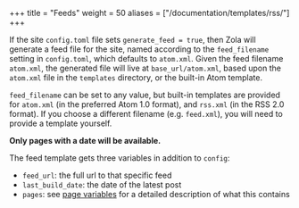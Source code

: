 +++
title = "Feeds"
weight = 50
aliases = ["/documentation/templates/rss/"]
+++

If the site `config.toml` file sets `generate_feed = true`, then Zola will
generate a feed file for the site, named according to the `feed_filename`
setting in `config.toml`, which defaults to `atom.xml`. Given the feed filename
`atom.xml`, the generated file will live at `base_url/atom.xml`, based upon the
`atom.xml` file in the `templates` directory, or the built-in Atom template.

`feed_filename` can be set to any value, but built-in templates are provided
for `atom.xml` (in the preferred Atom 1.0 format), and `rss.xml` (in the RSS
2.0 format). If you choose a different filename (e.g. `feed.xml`), you will
need to provide a template yourself.

**Only pages with a date will be available.**

The feed template gets three variables in addition to `config`:

- `feed_url`: the full url to that specific feed
- `last_build_date`: the date of the latest post
- `pages`: see [page variables](@/documentation/templates/pages-sections.md#page-variables) for
a detailed description of what this contains
